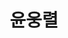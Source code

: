 ---
layout: hubs
key: Q482900
title: 윤웅렬
name: 윤웅렬
image: http://commons.wikimedia.org/wiki/Special:FilePath/Yun%20Ung-ryeol%201880.jpg
description: 조선 말기의 무신
score: 0.00516838475020259
degree: 4
---